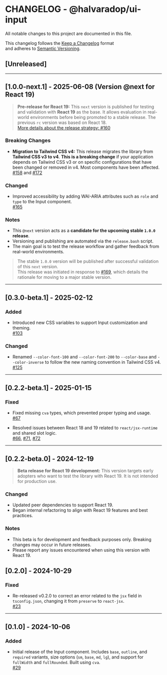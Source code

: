 # CHANGELOG - @halvaradop/ui-input

All notable changes to this project are documented in this file.

This changelog follows the [Keep a Changelog](https://keepachangelog.com/en/1.1.0/) format  
and adheres to [Semantic Versioning](https://semver.org/spec/v2.0.0.html).

## [Unreleased]

---

## [1.0.0-next.1] - 2025-06-08 (Version @next for React 19)

> **Pre-release for React 19:** This `next` version is published for testing and validation with **React 19** as the base. It allows evaluation in real-world environments before being promoted to a stable release. The previous `rc` version was based on React 18.  
> [More details about the release strategy: #160](https://github.com/halvaradop/ui/pull/160)

### Breaking Changes

- **Migration to Tailwind CSS v4:** This release migrates the library from **Tailwind CSS v3 to v4**. **This is a breaking change** if your application depends on Tailwind CSS v3 or on specific configurations that have been changed or removed in v4. Most components have been affected. [#158](https://github.com/halvaradop/ui/pull/158) and [#172](https://github.com/halvaradop/ui/pull/172)

### Changed

- Improved accessibility by adding WAI-ARIA attributes such as `role` and `type` to the Input component.  
  [#165](https://github.com/halvaradop/ui/pull/165)

### Notes

- This `@next` version acts as a **candidate for the upcoming stable `1.0.0` release**.
- Versioning and publishing are automated via the `release.bash` script.
- The main goal is to test the release workflow and gather feedback from real-world environments.

> The stable `1.0.0` version will be published after successful validation of this `next` version.  
> This release was initiated in response to [#169](https://github.com/halvaradop/ui/issues/169), which details the rationale for moving to a major stable version.

---

## [0.3.0-beta.1] - 2025-02-12

### Added

- Introduced new CSS variables to support Input customization and theming.  
  [#103](https://github.com/halvaradop/ui/pull/103)

### Changed

- Renamed `--color-font-100` and `--color-font-200` to `--color-base` and `--color-inverse` to follow the new naming convention in Tailwind CSS v4.  
  [#125](https://github.com/halvaradop/ui/pull/125)

---

## [0.2.2-beta.1] - 2025-01-15

### Fixed

- Fixed missing `cva` types, which prevented proper typing and usage.  
  [#67](https://github.com/halvaradop/ui/pull/67)

- Resolved issues between React 18 and 19 related to `react/jsx-runtime` and shared slot logic.  
  [#66](https://github.com/halvaradop/ui/issues/66), [#71](https://github.com/halvaradop/ui/pull/71), [#72](https://github.com/halvaradop/ui/pull/72)

---

## [0.2.2-beta.0] - 2024-12-19

> **Beta release for React 19 development:** This version targets early adopters who want to test the library with React 19. It is not intended for production use.

### Changed

- Updated peer dependencies to support React 19.
- Began internal refactoring to align with React 19 features and best practices.

### Notes

- This beta is for development and feedback purposes only. Breaking changes may occur in future releases.
- Please report any issues encountered when using this version with React 19.

## [0.2.0] - 2024-10-29

### Fixed

- Re-released v0.2.0 to correct an error related to the `jsx` field in `tsconfig.json`, changing it from `preserve` to `react-jsx`.  
  [#23](https://github.com/halvaradop/ui/pull/23)

---

## [0.1.0] - 2024-10-06

### Added

- Initial release of the Input component. Includes `base`, `outline`, and `required` variants, size options (`sm`, `base`, `md`, `lg`), and support for `fullWidth` and `fullRounded`. Built using `cva`.  
  [#29](https://github.com/halvaradop/ui/pull/29)
